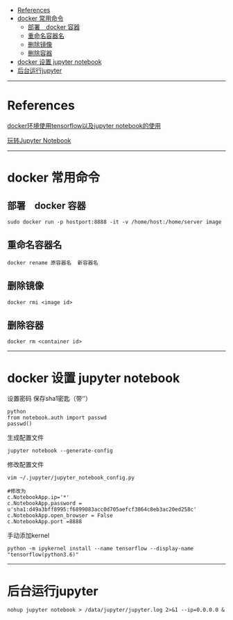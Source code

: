- [References](#references)
- [docker 常用命令](#docker-%e5%b8%b8%e7%94%a8%e5%91%bd%e4%bb%a4)
  - [部署　docker 容器](#%e9%83%a8%e7%bd%b2-docker-%e5%ae%b9%e5%99%a8)
  - [重命名容器名](#%e9%87%8d%e5%91%bd%e5%90%8d%e5%ae%b9%e5%99%a8%e5%90%8d)
  - [删除镜像](#%e5%88%a0%e9%99%a4%e9%95%9c%e5%83%8f)
  - [删除容器](#%e5%88%a0%e9%99%a4%e5%ae%b9%e5%99%a8)
- [docker 设置 jupyter notebook](#docker-%e8%ae%be%e7%bd%ae-jupyter-notebook)
- [后台运行jupyter](#%e5%90%8e%e5%8f%b0%e8%bf%90%e8%a1%8cjupyter)

---

# References

[docker环境使用tensorflow以及jupyter notebook的使用](https://blog.csdn.net/qq_16949707/article/details/64497701)

[玩转Jupyter Notebook](https://cloud.tencent.com/developer/article/1147487)

---

# docker 常用命令

## 部署　docker 容器

```shell
sudo docker run -p hostport:8888 -it -v /home/host:/home/server image
```

## 重命名容器名

```shell
docker rename 原容器名  新容器名
```

## 删除镜像

```shell
docker rmi <image id>
```

## 删除容器

```shell
docker rm <container id>
```

---

# docker 设置 jupyter notebook

设置密码 保存sha1密匙（带‘’）  

```shell
python  
from notebook.auth import passwd  
passwd()
```

生成配置文件  

```shell
jupyter notebook --generate-config
```

修改配置文件  

```shell
vim ~/.jupyter/jupyter_notebook_config.py

#修改为  
c.NotebookApp.ip='*'  
c.NotebookApp.password = u'sha1:d49a3bff8995:f6899083acc0d705aefcf3864c8eb3ac20ed258c'  
c.NotebookApp.open_browser = False  
c.NotebookApp.port =8888  
```

手动添加kernel  

```shell
python -m ipykernel install --name tensorflow --display-name "tensorflow(python3.6)"
```

---

# 后台运行jupyter  

```shell
nohup jupyter notebook > /data/jupyter/jupyter.log 2>&1 --ip=0.0.0.0 &
```
